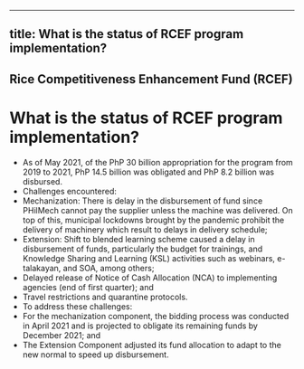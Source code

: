 --- 
 title: What is the status of RCEF program implementation?
 ---

## Rice Competitiveness Enhancement Fund (RCEF)

# What is the status of RCEF program implementation?


 - As of May 2021, of the PhP 30 billion appropriation for the program from 2019 to 2021, PhP 14.5 billion was obligated and PhP 8.2 billion was disbursed.
 - Challenges encountered:
 - Mechanization: There is delay in the disbursement of fund since PHilMech cannot pay the supplier unless the machine was delivered. On top of this, municipal lockdowns brought by the pandemic prohibit the delivery of machinery which result to delays in delivery schedule;
 - Extension: Shift to blended learning scheme caused a delay in disbursement of funds, particularly the budget for trainings, and Knowledge Sharing and Learning (KSL) activities such as webinars, e-talakayan, and SOA, among others;
 - Delayed release of Notice of Cash Allocation (NCA) to implementing agencies (end of first quarter); and
 - Travel restrictions and quarantine protocols.
 - To address these challenges: 
 - For the mechanization component, the bidding process was conducted in April 2021 and is projected to obligate its remaining funds by December 2021; and
 - The Extension Component adjusted its fund allocation to adapt to the new normal to speed up disbursement.
